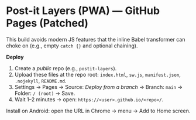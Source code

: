 # Post-it Layers (PWA) — GitHub Pages (Patched)
This build avoids modern JS features that the inline Babel transformer can choke on (e.g., empty `catch {}` and optional chaining).

**Deploy**
1. Create a *public* repo (e.g., `postit-layers`).
2. Upload these files at the repo root: `index.html`, `sw.js`, `manifest.json`, `.nojekyll`, `README.md`.
3. Settings → Pages → Source: *Deploy from a branch* → Branch: `main` → Folder: `/ (root)` → Save.
4. Wait 1–2 minutes → open: `https://<user>.github.io/<repo>/`.

Install on Android: open the URL in Chrome → menu → Add to Home screen.
